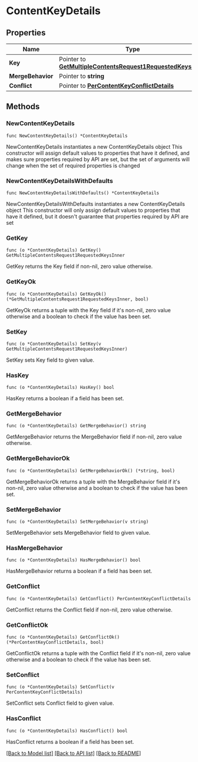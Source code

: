# ContentKeyDetails

## Properties

Name | Type | Description | Notes
------------ | ------------- | ------------- | -------------
**Key** | Pointer to [**GetMultipleContentsRequest1RequestedKeysInner**](GetMultipleContentsRequest1RequestedKeysInner.md) |  | [optional] 
**MergeBehavior** | Pointer to **string** |  | [optional] 
**Conflict** | Pointer to [**PerContentKeyConflictDetails**](PerContentKeyConflictDetails.md) |  | [optional] 

## Methods

### NewContentKeyDetails

`func NewContentKeyDetails() *ContentKeyDetails`

NewContentKeyDetails instantiates a new ContentKeyDetails object
This constructor will assign default values to properties that have it defined,
and makes sure properties required by API are set, but the set of arguments
will change when the set of required properties is changed

### NewContentKeyDetailsWithDefaults

`func NewContentKeyDetailsWithDefaults() *ContentKeyDetails`

NewContentKeyDetailsWithDefaults instantiates a new ContentKeyDetails object
This constructor will only assign default values to properties that have it defined,
but it doesn't guarantee that properties required by API are set

### GetKey

`func (o *ContentKeyDetails) GetKey() GetMultipleContentsRequest1RequestedKeysInner`

GetKey returns the Key field if non-nil, zero value otherwise.

### GetKeyOk

`func (o *ContentKeyDetails) GetKeyOk() (*GetMultipleContentsRequest1RequestedKeysInner, bool)`

GetKeyOk returns a tuple with the Key field if it's non-nil, zero value otherwise
and a boolean to check if the value has been set.

### SetKey

`func (o *ContentKeyDetails) SetKey(v GetMultipleContentsRequest1RequestedKeysInner)`

SetKey sets Key field to given value.

### HasKey

`func (o *ContentKeyDetails) HasKey() bool`

HasKey returns a boolean if a field has been set.

### GetMergeBehavior

`func (o *ContentKeyDetails) GetMergeBehavior() string`

GetMergeBehavior returns the MergeBehavior field if non-nil, zero value otherwise.

### GetMergeBehaviorOk

`func (o *ContentKeyDetails) GetMergeBehaviorOk() (*string, bool)`

GetMergeBehaviorOk returns a tuple with the MergeBehavior field if it's non-nil, zero value otherwise
and a boolean to check if the value has been set.

### SetMergeBehavior

`func (o *ContentKeyDetails) SetMergeBehavior(v string)`

SetMergeBehavior sets MergeBehavior field to given value.

### HasMergeBehavior

`func (o *ContentKeyDetails) HasMergeBehavior() bool`

HasMergeBehavior returns a boolean if a field has been set.

### GetConflict

`func (o *ContentKeyDetails) GetConflict() PerContentKeyConflictDetails`

GetConflict returns the Conflict field if non-nil, zero value otherwise.

### GetConflictOk

`func (o *ContentKeyDetails) GetConflictOk() (*PerContentKeyConflictDetails, bool)`

GetConflictOk returns a tuple with the Conflict field if it's non-nil, zero value otherwise
and a boolean to check if the value has been set.

### SetConflict

`func (o *ContentKeyDetails) SetConflict(v PerContentKeyConflictDetails)`

SetConflict sets Conflict field to given value.

### HasConflict

`func (o *ContentKeyDetails) HasConflict() bool`

HasConflict returns a boolean if a field has been set.


[[Back to Model list]](../README.md#documentation-for-models) [[Back to API list]](../README.md#documentation-for-api-endpoints) [[Back to README]](../README.md)


